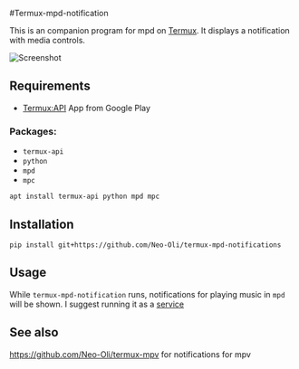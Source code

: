 #Termux-mpd-notification

This is an companion program for mpd on [Termux](http://termux.com). It displays a notification with media controls.

![Screenshot](/Screenshots/Notification-Media-Controls-small.png)

## Requirements

* [Termux:API](https://play.google.com/store/apps/details?id=com.termux.api) App from Google Play 

### Packages: 

* `termux-api`
* `python`
* `mpd`
* `mpc`
```
apt install termux-api python mpd mpc
```

## Installation

```
pip install git+https://github.com/Neo-Oli/termux-mpd-notifications
```

## Usage

While `termux-mpd-notification` runs, notifications for playing music in `mpd` will be shown. I suggest running it as a [service](https://github.com/Neo-Oli/termux-services/)


## See also

https://github.com/Neo-Oli/termux-mpv for notifications for mpv
